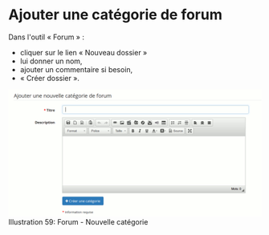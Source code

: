 # Ajouter une catégorie de forum

Dans l'outil « Forum » :

* cliquer sur le lien « Nouveau dossier »
* lui donner un nom,
* ajouter un commentaire si besoin,
* « Créer dossier ».

![](../../.gitbook/assets/forumajouter_-dossier%20%281%29.png)Illustration 59: Forum - Nouvelle catégorie

